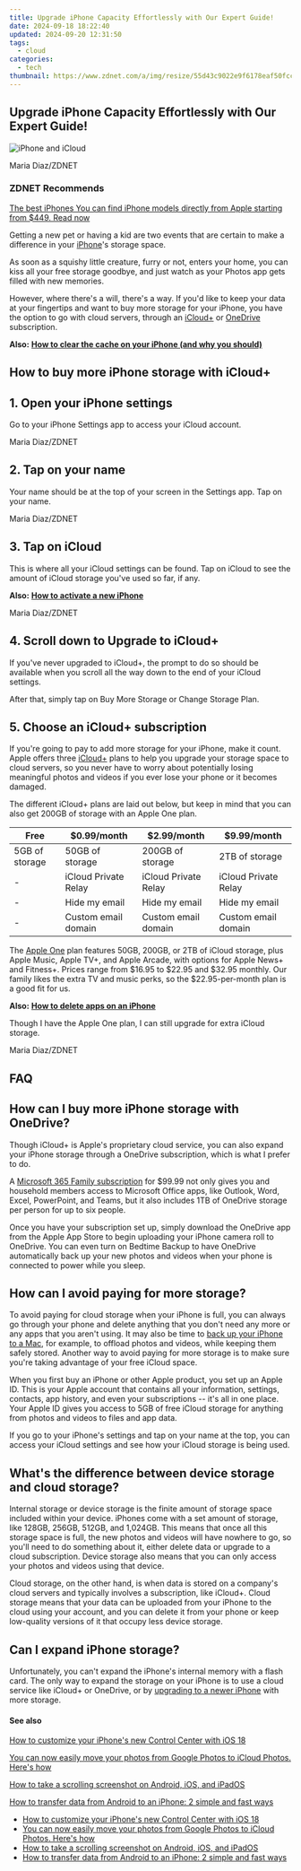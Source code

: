 ```yaml
---
title: Upgrade iPhone Capacity Effortlessly with Our Expert Guide!
date: 2024-09-18 18:22:40
updated: 2024-09-20 12:31:50
tags:
  - cloud
categories:
  - tech
thumbnail: https://www.zdnet.com/a/img/resize/55d43c9022e9f6178eaf50fcc3ef770119875b48/2022/12/21/6d911ea6-6a66-4a2b-bd9a-0e9b1456e06e/iphone-storage.jpg?width=278&height=156&fit=crop&auto=webp
---
```


## Upgrade iPhone Capacity Effortlessly with Our Expert Guide!

![iPhone and iCloud](https://www.zdnet.com/a/img/resize/5bce8e833ec009878fdb330f8f8e0bb5930418e2/2022/12/21/6d911ea6-6a66-4a2b-bd9a-0e9b1456e06e/iphone-storage.jpg?auto=webp&width=1280)

Maria Diaz/ZDNET

### **ZDNET** Recommends

[The best iPhones You can find iPhone models directly from Apple starting from $449.  Read now](https://www.zdnet.com/article/best-iphone/)

Getting a new pet or having a kid are two events that are certain to make a difference in your [iPhone](https://apple.sjv.io/c/159047/435031/7613?&sharedid=zdnet&partnerpropertyid=1980086&u=https%3A%2F%2Fwww.apple.com%2Fshop%2Fbuy-iphone%2Fiphone-14&subId1=zd-%5F%5FCOM%5FCLICK%5FID%5F%5F-dtp)'s storage space. 

As soon as a squishy little creature, furry or not, enters your home, you can kiss all your free storage goodbye, and just watch as your Photos app gets filled with new memories. 

However, where there's a will, there's a way. If you'd like to keep your data at your fingertips and want to buy more storage for your iPhone, you have the option to go with cloud servers, through an [iCloud+](https://apple.sjv.io/c/159047/435031/7613?&sharedid=zdnet&partnerpropertyid=1980086&u=https%3A%2F%2Fwww.apple.com%2Ficloud%2F&subId1=zd-%5F%5FCOM%5FCLICK%5FID%5F%5F-dtp) or [OneDrive](https://www.microsoft.com/en-us/microsoft-365/onedrive/online-cloud-storage) subscription. 

**Also:** [**How to clear the cache on your iPhone (and why you should)**](https://www.zdnet.com/article/how-to-clear-cache-on-iphone-and-why-you-should/)

##  How to buy more iPhone storage with iCloud+ 

## 1\. Open your iPhone settings

Go to your iPhone Settings app to access your iCloud account.

Maria Diaz/ZDNET

## 2\. Tap on your name

Your name should be at the top of your screen in the Settings app. Tap on your name.

Maria Diaz/ZDNET

## 3\. Tap on iCloud

This is where all your iCloud settings can be found. Tap on iCloud to see the amount of iCloud storage you've used so far, if any.

**Also:** [**How to activate a new iPhone**](https://www.zdnet.com/article/how-to-activate-a-new-iphone/)

Maria Diaz/ZDNET

## 4\. Scroll down to Upgrade to iCloud+

If you've never upgraded to iCloud+, the prompt to do so should be available when you scroll all the way down to the end of your iCloud settings. 

After that, simply tap on Buy More Storage or Change Storage Plan.

## 5\. Choose an iCloud+ subscription

If you're going to pay to add more storage for your iPhone, make it count. Apple offers three [iCloud+](https://www.apple.com/icloud/) plans to help you upgrade your storage space to cloud servers, so you never have to worry about potentially losing meaningful photos and videos if you ever lose your phone or it becomes damaged. 

The different iCloud+ plans are laid out below, but keep in mind that you can also get 200GB of storage with an Apple One plan.

| **Free**       | **$0.99/month**      | **$2.99/month**      | **$9.99/month**      |
| -------------- | -------------------- | -------------------- | -------------------- |
| 5GB of storage | 50GB of storage      | 200GB of storage     | 2TB of storage       |
| \-             | iCloud Private Relay | iCloud Private Relay | iCloud Private Relay |
| \-             | Hide my email        | Hide my email        | Hide my email        |
| \-             | Custom email domain  | Custom email domain  | Custom email domain  |

The [Apple One](https://www.apple.com/apple-one/) plan features 50GB, 200GB, or 2TB of iCloud storage, plus Apple Music, Apple TV+, and Apple Arcade, with options for Apple News+ and Fitness+. Prices range from $16.95 to $22.95 and $32.95 monthly. Our family likes the extra TV and music perks, so the $22.95-per-month plan is a good fit for us.

**Also:** [**How to delete apps on an iPhone**](https://www.zdnet.com/home-and-office/work-life/how-to-delete-apps-on-iphone/)

Though I have the Apple One plan, I can still upgrade for extra iCloud storage.

Maria Diaz/ZDNET

##  FAQ 

##  How can I buy more iPhone storage with OneDrive? 

Though iCloud+ is Apple's proprietary cloud service, you can also expand your iPhone storage through a OneDrive subscription, which is what I prefer to do. 

A [Microsoft 365 Family subscription](https://www.microsoft.com/en-us/microsoft-365/onedrive/compare-onedrive-plans?ef%5Fid=Cj0KCQiA-oqdBhDfARIsAO0TrGFK4uP7gavXuIZi0gUd1i9yXgbUftkpbSSk3qBEW5m5yf0sFMq1j6saAgU1EALw%5FwcB:G:s&OCID=AIDcmmwf9kwzdj%5FSEM%5FCj0KCQiA-oqdBhDfARIsAO0TrGFK4uP7gavXuIZi0gUd1i9yXgbUftkpbSSk3qBEW5m5yf0sFMq1j6saAgU1EALw%5FwcB:G:s&lnkd=Google%5FO365SMB%5FBrand&gclid=Cj0KCQiA-oqdBhDfARIsAO0TrGFK4uP7gavXuIZi0gUd1i9yXgbUftkpbSSk3qBEW5m5yf0sFMq1j6saAgU1EALw%5FwcB&activetab=tab:primaryr1) for $99.99 not only gives you and household members access to Microsoft Office apps, like Outlook, Word, Excel, PowerPoint, and Teams, but it also includes 1TB of OneDrive storage per person for up to six people. 

Once you have your subscription set up, simply download the OneDrive app from the Apple App Store to begin uploading your iPhone camera roll to OneDrive. You can even turn on Bedtime Backup to have OneDrive automatically back up your new photos and videos when your phone is connected to power while you sleep. 

##  How can I avoid paying for more storage?  

To avoid paying for cloud storage when your iPhone is full, you can always go through your phone and delete anything that you don't need any more or any apps that you aren't using. It may also be time to [back up your iPhone to a Mac](https://www.zdnet.com/article/how-to-back-up-iphone-with-icloud-or-mac/), for example, to offload photos and videos, while keeping them safely stored. Another way to avoid paying for more storage is to make sure you're taking advantage of your free iCloud space. 

When you first buy an iPhone or other Apple product, you set up an Apple ID. This is your Apple account that contains all your information, settings, contacts, app history, and even your subscriptions -- it's all in one place. Your Apple ID gives you access to 5GB of free iCloud storage for anything from photos and videos to files and app data. 

If you go to your iPhone's settings and tap on your name at the top, you can access your iCloud settings and see how your iCloud storage is being used. 

##  What's the difference between device storage and cloud storage? 

Internal storage or device storage is the finite amount of storage space included within your device. iPhones come with a set amount of storage, like 128GB, 256GB, 512GB, and 1,024GB. This means that once all this storage space is full, the new photos and videos will have nowhere to go, so you'll need to do something about it, either delete data or upgrade to a cloud subscription. Device storage also means that you can only access your photos and videos using that device. 

Cloud storage, on the other hand, is when data is stored on a company's cloud servers and typically involves a subscription, like iCloud+. Cloud storage means that your data can be uploaded from your iPhone to the cloud using your account, and you can delete it from your phone or keep low-quality versions of it that occupy less device storage.

##  Can I expand iPhone storage? 

Unfortunately, you can't expand the iPhone's internal memory with a flash card. The only way to expand the storage on your iPhone is to use a cloud service like iCloud+ or OneDrive, or by [upgrading to a newer iPhone](https://www.zdnet.com/article/iphone-13-vs-iphone-14/) with more storage. 

#### See also

[How to customize your iPhone's new Control Center with iOS 18](https://www.zdnet.com/article/how-to-customize-your-iphones-new-control-center-with-ios-18/ "How to customize your iPhone's new Control Center with iOS 18")

[You can now easily move your photos from Google Photos to iCloud Photos. Here's how](https://www.zdnet.com/article/you-can-now-easily-move-your-photos-from-google-photos-to-icloud-photos-heres-how/ "You can now easily move your photos from Google Photos to iCloud Photos. Here's how")

[How to take a scrolling screenshot on Android, iOS, and iPadOS](https://www.zdnet.com/article/how-to-take-a-scrolling-screenshot-on-android-ios-and-ipados/ "How to take a scrolling screenshot on Android, iOS, and iPadOS")

[How to transfer data from Android to an iPhone: 2 simple and fast ways](https://www.zdnet.com/article/how-to-transfer-data-from-android-to-an-iphone/ "How to transfer data from Android to an iPhone: 2 simple and fast ways")

* [How to customize your iPhone's new Control Center with iOS 18](https://www.zdnet.com/article/how-to-customize-your-iphones-new-control-center-with-ios-18/ "How to customize your iPhone's new Control Center with iOS 18")
* [You can now easily move your photos from Google Photos to iCloud Photos. Here's how](https://www.zdnet.com/article/you-can-now-easily-move-your-photos-from-google-photos-to-icloud-photos-heres-how/ "You can now easily move your photos from Google Photos to iCloud Photos. Here's how")
* [How to take a scrolling screenshot on Android, iOS, and iPadOS](https://www.zdnet.com/article/how-to-take-a-scrolling-screenshot-on-android-ios-and-ipados/ "How to take a scrolling screenshot on Android, iOS, and iPadOS")
* [How to transfer data from Android to an iPhone: 2 simple and fast ways](https://www.zdnet.com/article/how-to-transfer-data-from-android-to-an-iphone/ "How to transfer data from Android to an iPhone: 2 simple and fast ways")

<ins class="adsbygoogle"
     style="display:block"
     data-ad-format="autorelaxed"
     data-ad-client="ca-pub-7571918770474297"
     data-ad-slot="1223367746"></ins>



<ins class="adsbygoogle"
     style="display:block"
     data-ad-client="ca-pub-7571918770474297"
     data-ad-slot="8358498916"
     data-ad-format="auto"
     data-full-width-responsive="true"></ins>
